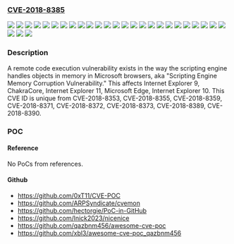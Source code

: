 ### [CVE-2018-8385](https://cve.mitre.org/cgi-bin/cvename.cgi?name=CVE-2018-8385)
![](https://img.shields.io/static/v1?label=Product&message=ChakraCore&color=blue)
![](https://img.shields.io/static/v1?label=Product&message=Internet%20Explorer%2010&color=blue)
![](https://img.shields.io/static/v1?label=Product&message=Internet%20Explorer%2011&color=blue)
![](https://img.shields.io/static/v1?label=Product&message=Internet%20Explorer%209&color=blue)
![](https://img.shields.io/static/v1?label=Product&message=Microsoft%20Edge&color=blue)
![](https://img.shields.io/static/v1?label=Version&message=ChakraCore%20&color=brightgreen)
![](https://img.shields.io/static/v1?label=Version&message=Windows%2010%20Version%201607%20for%2032-bit%20Systems%20&color=brightgreen)
![](https://img.shields.io/static/v1?label=Version&message=Windows%2010%20Version%201607%20for%20x64-based%20Systems%20&color=brightgreen)
![](https://img.shields.io/static/v1?label=Version&message=Windows%2010%20Version%201703%20for%2032-bit%20Systems%20&color=brightgreen)
![](https://img.shields.io/static/v1?label=Version&message=Windows%2010%20Version%201703%20for%20x64-based%20Systems%20&color=brightgreen)
![](https://img.shields.io/static/v1?label=Version&message=Windows%2010%20Version%201709%20for%2032-bit%20Systems%20&color=brightgreen)
![](https://img.shields.io/static/v1?label=Version&message=Windows%2010%20Version%201709%20for%20x64-based%20Systems%20&color=brightgreen)
![](https://img.shields.io/static/v1?label=Version&message=Windows%2010%20Version%201803%20for%2032-bit%20Systems%20&color=brightgreen)
![](https://img.shields.io/static/v1?label=Version&message=Windows%2010%20Version%201803%20for%20x64-based%20Systems%20&color=brightgreen)
![](https://img.shields.io/static/v1?label=Version&message=Windows%2010%20for%2032-bit%20Systems%20&color=brightgreen)
![](https://img.shields.io/static/v1?label=Version&message=Windows%2010%20for%20x64-based%20Systems%20&color=brightgreen)
![](https://img.shields.io/static/v1?label=Version&message=Windows%207%20for%2032-bit%20Systems%20Service%20Pack%201%20&color=brightgreen)
![](https://img.shields.io/static/v1?label=Version&message=Windows%207%20for%20x64-based%20Systems%20Service%20Pack%201%20&color=brightgreen)
![](https://img.shields.io/static/v1?label=Version&message=Windows%208.1%20for%2032-bit%20systems%20&color=brightgreen)
![](https://img.shields.io/static/v1?label=Version&message=Windows%208.1%20for%20x64-based%20systems%20&color=brightgreen)
![](https://img.shields.io/static/v1?label=Version&message=Windows%20RT%208.1%20&color=brightgreen)
![](https://img.shields.io/static/v1?label=Version&message=Windows%20Server%202008%20R2%20for%20x64-based%20Systems%20Service%20Pack%201%20&color=brightgreen)
![](https://img.shields.io/static/v1?label=Version&message=Windows%20Server%202008%20for%2032-bit%20Systems%20Service%20Pack%202%20&color=brightgreen)
![](https://img.shields.io/static/v1?label=Version&message=Windows%20Server%202008%20for%20x64-based%20Systems%20Service%20Pack%202%20&color=brightgreen)
![](https://img.shields.io/static/v1?label=Version&message=Windows%20Server%202012%20&color=brightgreen)
![](https://img.shields.io/static/v1?label=Version&message=Windows%20Server%202012%20R2%20&color=brightgreen)
![](https://img.shields.io/static/v1?label=Version&message=Windows%20Server%202016%20&color=brightgreen)
![](https://img.shields.io/static/v1?label=Vulnerability&message=Remote%20Code%20Execution&color=brightgreen)

### Description

A remote code execution vulnerability exists in the way the scripting engine handles objects in memory in Microsoft browsers, aka "Scripting Engine Memory Corruption Vulnerability." This affects Internet Explorer 9, ChakraCore, Internet Explorer 11, Microsoft Edge, Internet Explorer 10. This CVE ID is unique from CVE-2018-8353, CVE-2018-8355, CVE-2018-8359, CVE-2018-8371, CVE-2018-8372, CVE-2018-8373, CVE-2018-8389, CVE-2018-8390.

### POC

#### Reference
No PoCs from references.

#### Github
- https://github.com/0xT11/CVE-POC
- https://github.com/ARPSyndicate/cvemon
- https://github.com/hectorgie/PoC-in-GitHub
- https://github.com/lnick2023/nicenice
- https://github.com/qazbnm456/awesome-cve-poc
- https://github.com/xbl3/awesome-cve-poc_qazbnm456

